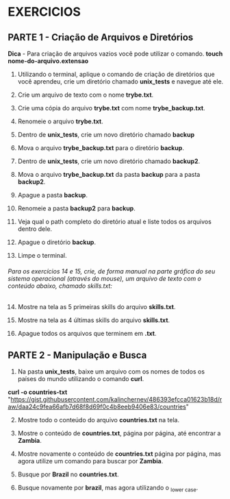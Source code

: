 # EXERCICIOS

## PARTE 1 - Criação de Arquivos e Diretórios
 **Dica** - Para criação de arquivos vazios você pode utilizar o comando. **touch nome-do-arquivo.extensao**
1. Utilizando o terminal, aplique o comando de criação de diretórios que você aprendeu, crie um diretório chamado **unix_tests** e navegue até ele.

2. Crie um arquivo de texto com o nome **trybe.txt**.

3. Crie uma cópia do arquivo **trybe.txt** com nome **trybe_backup.txt**.

4. Renomeie o arquivo **trybe.txt**.

5. Dentro de **unix_tests**, crie um novo diretório chamado **backup**

6. Mova o arquivo **trybe_backup.txt** para o diretório **backup**.

7. Dentro de **unix_tests**, crie um novo diretório chamado **backup2**.

8. Mova o arquivo **trybe_backup.txt** da pasta **backup** para a pasta **backup2**.

9. Apague a pasta **backup**.

10. Renomeie a pasta **backup2** para **backup**.

11. Veja qual o path completo do diretório atual e liste todos os arquivos dentro dele.

12. Apague o diretório **backup**.

13. Limpe o terminal.

###### Para os exercícios 14 e 15, crie, de forma manual na parte gráfica do seu sistema operacional (através do mouse), um arquivo de texto com o conteúdo abaixo, chamado skills.txt:

14. Mostre na tela as 5 primeiras skills do arquivo **skills.txt**.

15. Mostre na tela as 4 últimas skills do arquivo **skills.txt**.

16. Apague todos os arquivos que terminem em **.txt**.



## PARTE 2 - Manipulação e Busca

1. Na pasta **unix_tests**, baixe um arquivo com os nomes de todos os países do mundo utilizando o comando **curl**.

**curl -o countries-txt** "https://gist.githubusercontent.com/kalinchernev/486393efcca01623b18d/raw/daa24c9fea66afb7d68f8d69f0c4b8eeb9406e83/countries"

2. Mostre todo o conteúdo do arquivo **countries.txt** na tela.

3. Mostre o conteúdo de **countries.txt**, página por página, até encontrar a **Zambia**.

4. Mostre novamente o conteúdo de **countries.txt** página por página, mas agora utilize um comando para buscar por **Zambia**.

5. Busque por **Brazil** no **countries.txt**.

6. Busque novamente por **brazil**, mas agora utilizando o <sub>lower case</sub>.










































